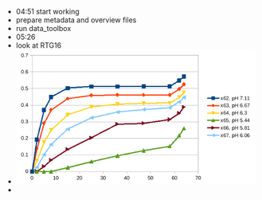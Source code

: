 - 04:51 start working
- prepare metadata and overview files
- run data_toolbox
- 05:26
- look at RTG16
- ![image.png](../assets/image_1732336377502_0.png)
-